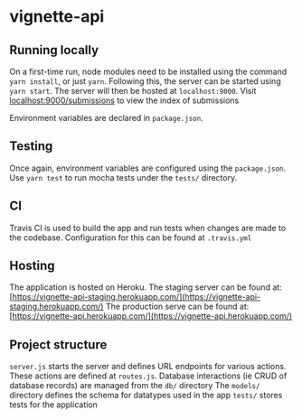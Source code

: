 # vignette-api

## Running locally

On a first-time run, node modules need to be installed using the command `yarn install`, or just `yarn`.
Following this, the server can be started using `yarn start`.
The server will then be hosted at `localhost:9000`. Visit [localhost:9000/submissions](http://localhost:9000/submissions) to view the index of submissions

Environment variables are declared in `package.json`.

## Testing

Once again, environment variables are configured using the `package.json`.
Use `yarn test` to run mocha tests under the `tests/` directory.

## CI

Travis CI is used to build the app and run tests when changes are made to the codebase.
Configuration for this can be found at `.travis.yml`

## Hosting

The application is hosted on Heroku.
The staging server can be found at: [https://vignette-api-staging.herokuapp.com/](https://vignette-api-staging.herokuapp.com/)
The production serve can be found at: [https://vignette-api.herokuapp.com/](https://vignette-api.herokuapp.com/)

## Project structure

`server.js` starts the server and defines URL endpoints for various actions. These actions are defined at `routes.js`.
Database interactions (ie CRUD of database records) are managed from the `db/` directory
The `models/` directory defines the schema for datatypes used in the app
`tests/` stores tests for the application
